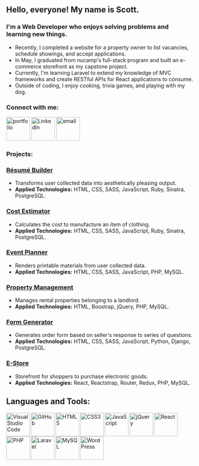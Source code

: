 ## Hello, everyone! My name is Scott.

### I'm a Web Developer who enjoys solving problems and learning new things.

- Recently, I completed a website for a property owner to list vacancies, schedule showings, and accept applications.
- In May, I graduated from nucamp's full-stack program and built an e-commerce storefront as my capstone project.
- Currently, I'm learning Laravel to extend my knowledge of MVC frameworks and create RESTful APIs for React applications to consume.
- Outside of coding, I enjoy cooking, trivia games, and playing with my dog.

### Connect with me:
[<img alt="portfolio" title="portfolio" width="63" src="https://www.projectsbyscott.com/img/icons/github/portfolio.png" />][Portfolio]
[<img alt="LinkedIn" title="LinkedIn" width="63" src="https://www.projectsbyscott.com/img/icons/github/linkedin.png" />][LinkedIn]
[<img alt="email" title="email" width="63" src="https://www.projectsbyscott.com/img/icons/github/email.png" />][Email]

### Projects:

### [Résumé Builder]
- Transforms user collected data into aesthetically pleasing output.
- **Applied Technologies:** HTML, CSS, SASS, JavaScript, Ruby, Sinatra, PostgreSQL.

### [Cost Estimator]
- Calculates the cost to manufacture an item of clothing.
- **Applied Technologies:** HTML, CSS, SASS, JavaScript, Ruby, Sinatra, PostgreSQL.

### [Event Planner]
- Renders printable materials from user collected data.
- **Applied Technologies:** HTML, CSS, SASS, JavaScript, PHP, MySQL.

### [Property Management]
- Manages rental properties belonging to a landlord.
- **Applied Technologies:** HTML, Boostrap, jQuery, PHP, MySQL.

### [Form Generator]
- Generates order form based on seller's response to series of questions.
- **Applied Technologies:** HTML, CSS, SASS, JavaScript, Python, Django, PostgreSQL.

### [E-Store]
- Storefront for shoppers to purchase electronic goods.
- **Applied Technologies:** React, Reactstrap, Router, Redux, PHP, MySQL.

## Languages and Tools:
<img align="left" alt="Visual Studio Code" title="Visual Studio Code" width="63" src="https://www.projectsbyscott.com/img/icons/github/vscode.png" />
<img align="left" alt="GitHub" title="GitHub" width="63" src="https://www.projectsbyscott.com/img/icons/github/github.png" />
<img align="left" alt="HTML5" title="HTML5" width="63" src="https://www.projectsbyscott.com/img/icons/github/html.png" />
<img align="left" alt="CSS3" title="CSS3" width="63" src="https://www.projectsbyscott.com/img/icons/github/css.png" />
<img align="left" alt="JavaScript" title="JavaScript" width="63" src="https://www.projectsbyscott.com/img/icons/github/javascript.png" />
<img align="left" alt="jQuery" title="jQuery" width="63" src="https://www.projectsbyscott.com/img/icons/github/jquery.png" />
<img align="left" alt="React" title="React" width="63" src="https://www.projectsbyscott.com/img/icons/github/react.png" />
<img align="left" alt="PHP" title="PHP" width="63" src="https://www.projectsbyscott.com/img/icons/github/php.png" />
<img align="left" alt="Laravel" title="Laravel" width="63" src="https://www.projectsbyscott.com/img/icons/github/laravel.png" />
<img align="left" alt="MySQL" title="MySQL" width="63" src="https://www.projectsbyscott.com/img/icons/github/mysql.png" />
<img align="left" alt="WordPress" title="WordPress" width="63" src="https://www.projectsbyscott.com/img/icons/github/wordpress.png" />

[Portfolio]: https://www.projectsbyscott.com
[LinkedIn]: https://www.linkedin.com/in/scosut/
[Email]: mailto:me@projectsbyscott.com
[Résumé Builder]: https://resume.projectsbyscott.com
[Cost Estimator]: https://cost.projectsbyscott.com
[Event Planner]: https://event.projectsbyscott.com
[Property Management]: https://rent.projectsbyscott.com
[Form Generator]: https://form.projectsbyscott.com
[E-Store]: https://cart.projectsbyscott.com
